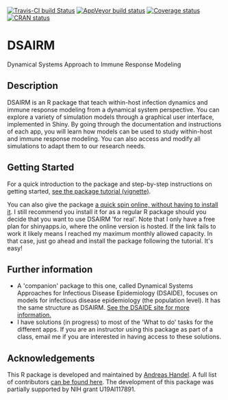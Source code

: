 [![Travis-CI build Status](https://travis-ci.org/ahgroup/DSAIRM.svg?branch=master)](https://travis-ci.org/ahgroup/DSAIRM)
[![AppVeyor build status](https://ci.appveyor.com/api/projects/status/github/ahgroup/DSAIRM?branch=master&svg=true)](https://ci.appveyor.com/project/ahgroup/DSAIRM)
[![Coverage status](https://codecov.io/gh/ahgroup/DSAIRM/branch/master/graph/badge.svg)](https://codecov.io/github/ahgroup/DSAIRM?branch=master)
[![CRAN status](https://www.r-pkg.org/badges/version/DSAIRM)](https://cran.r-project.org/package=DSAIRM)

# DSAIRM
Dynamical Systems Approach to Immune Response Modeling

## Description
DSAIRM is an R package that teach within-host infection dynamics and immune response modeling from a dynamical system perspective. You can explore a variety of simulation models through a graphical user interface, implemented in Shiny. By going through the documentation and instructions of each app, you will learn how models can be used to study within-host and immune response modeling. You can also access and modify all simulations to adapt them to our research needs.

## Getting Started
For a quick introduction to the package and step-by-step instructions on getting started, [see the package tutorial (vignette)](https://ahgroup.github.io/DSAIRM/articles/DSAIRM.html).

You can also give the package [a quick spin online, without having to install it](). 
I still recommend you install it for as a regular R package should you decide that you want to use DSAIRM 'for real'.
Note that I only have a free plan for shinyapps.io, where the online version is hosted. If the link fails to work it likely means I reached my maximum monthly allowed capacity. In that case, just go ahead and install the package following the tutorial. It's easy! 


## Further information
* A 'companion' package to this one, called Dynamical Systems Approaches for Infectious Disease Epidemiology (DSAIDE), focuses on models for infectious disease epidemiology (the population level). It has the same structure as DSAIRM. [See the DSAIDE site for more information.](https://ahgroup.github.io/DSAIDE/index.html)
* I have solutions (in progress) to most of the 'What to do' tasks for the different apps. If you are an instructor using this package as part of a class, email me if you are interested in having access to these solutions.

## Acknowledgements 
This R package is developed and maintained by [Andreas Handel](http://handelgroup.uga.edu/). A full list of contributors [can be found here](https://ahgroup.github.io/DSAIRM/authors.html). The development of this package was partially supported by NIH grant U19AI117891. 


